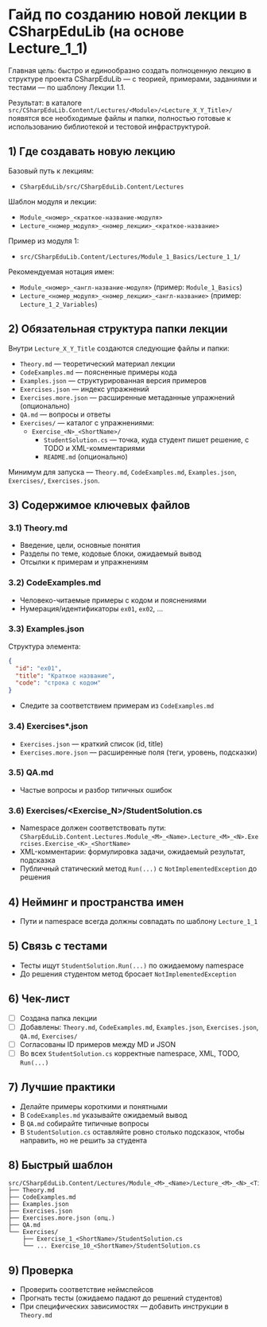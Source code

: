 # Гайд по созданию новой лекции в CSharpEduLib (на основе Lecture_1_1)

Главная цель: быстро и единообразно создать полноценную лекцию в структуре проекта CSharpEduLib — с теорией, примерами, заданиями и тестами — по шаблону Лекции 1.1.

Результат: в каталоге `src/CSharpEduLib.Content/Lectures/<Module>/<Lecture_X_Y_Title>/` появятся все необходимые файлы и папки, полностью готовые к использованию библиотекой и тестовой инфраструктурой.

## 1) Где создавать новую лекцию

Базовый путь к лекциям:
- `CSharpEduLib/src/CSharpEduLib.Content/Lectures`

Шаблон модуля и лекции:
- `Module_<номер>_<краткое-название-модуля>`
- `Lecture_<номер_модуля>_<номер_лекции>_<краткое-название>`

Пример из модуля 1:
- `src/CSharpEduLib.Content/Lectures/Module_1_Basics/Lecture_1_1/`

Рекомендуемая нотация имен:
- `Module_<номер>_<англ-название-модуля>` (пример: `Module_1_Basics`)
- `Lecture_<номер_модуля>_<номер_лекции>_<англ-название>` (пример: `Lecture_1_2_Variables`)

## 2) Обязательная структура папки лекции

Внутри `Lecture_X_Y_Title` создаются следующие файлы и папки:

- `Theory.md` — теоретический материал лекции
- `CodeExamples.md` — поясненные примеры кода
- `Examples.json` — структурированная версия примеров
- `Exercises.json` — индекс упражнений
- `Exercises.more.json` — расширенные метаданные упражнений (опционально)
- `QA.md` — вопросы и ответы
- `Exercises/` — каталог с упражнениями:
  - `Exercise_<N>_<ShortName>/`
    - `StudentSolution.cs` — точка, куда студент пишет решение, с TODO и XML-комментариями
    - `README.md` (опционально)

Минимум для запуска — `Theory.md`, `CodeExamples.md`, `Examples.json`, `Exercises/`, `Exercises.json`.

## 3) Содержимое ключевых файлов

### 3.1) Theory.md
- Введение, цели, основные понятия
- Разделы по теме, кодовые блоки, ожидаемый вывод
- Отсылки к примерам и упражнениям

### 3.2) CodeExamples.md
- Человеко-читаемые примеры с кодом и пояснениями
- Нумерация/идентификаторы `ex01`, `ex02`, …

### 3.3) Examples.json
Структура элемента:
```json
{
  "id": "ex01",
  "title": "Краткое название",
  "code": "строка с кодом"
}
```
- Следите за соответствием примерам из `CodeExamples.md`

### 3.4) Exercises*.json
- `Exercises.json` — краткий список (id, title)
- `Exercises.more.json` — расширенные поля (теги, уровень, подсказки)

### 3.5) QA.md
- Частые вопросы и разбор типичных ошибок

### 3.6) Exercises/<Exercise_N>/StudentSolution.cs
- Namespace должен соответствовать пути:
  `CSharpEduLib.Content.Lectures.Module_<M>_<Name>.Lecture_<M>_<N>.Exercises.Exercise_<K>_<ShortName>`
- XML-комментарии: формулировка задачи, ожидаемый результат, подсказка
- Публичный статический метод `Run(...)` c `NotImplementedException` до решения

## 4) Нейминг и пространства имен
- Пути и namespace всегда должны совпадать по шаблону `Lecture_1_1`

## 5) Связь с тестами
- Тесты ищут `StudentSolution.Run(...)` по ожидаемому namespace
- До решения студентом метод бросает `NotImplementedException`

## 6) Чек-лист
- [ ] Создана папка лекции
- [ ] Добавлены: `Theory.md`, `CodeExamples.md`, `Examples.json`, `Exercises.json`, `QA.md`, `Exercises/`
- [ ] Согласованы ID примеров между MD и JSON
- [ ] Во всех `StudentSolution.cs` корректные namespace, XML, TODO, `Run(...)`

## 7) Лучшие практики
- Делайте примеры короткими и понятными
- В `CodeExamples.md` указывайте ожидаемый вывод
- В `QA.md` собирайте типичные вопросы
- В `StudentSolution.cs` оставляйте ровно столько подсказок, чтобы направить, но не решить за студента

## 8) Быстрый шаблон
```
src/CSharpEduLib.Content/Lectures/Module_<M>_<Name>/Lecture_<M>_<N>_<Title>/
├── Theory.md
├── CodeExamples.md
├── Examples.json
├── Exercises.json
├── Exercises.more.json (опц.)
├── QA.md
└── Exercises/
    ├── Exercise_1_<ShortName>/StudentSolution.cs
    └── ... Exercise_10_<ShortName>/StudentSolution.cs
```

## 9) Проверка
- Проверить соответствие неймспейсов
- Прогнать тесты (ожидаемо падают до решений студентов)
- При специфических зависимостях — добавить инструкции в `Theory.md`

